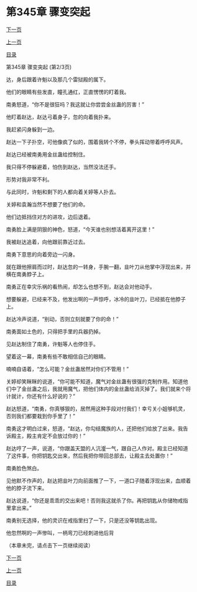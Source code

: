 <h1>第345章    骤变突起</h1>
            <div><p><a href="./1034_%E7%AC%AC345%E7%AB%A0_%E9%AA%A4%E5%8F%98%E7%AA%81%E8%B5%B7.md">下一页</a></p><p><a href="./1032_%E7%AC%AC345%E7%AB%A0_%E9%AA%A4%E5%8F%98%E7%AA%81%E8%B5%B7.md">上一页</a></p><p><a href="../">目录</a></p></div>
            <div><p>第345章    骤变突起 (第2/3页)</p><p>达，身后跟着许魁以及那几个雷狱殿的属下。</p><p>他们的眼睛有些发直，瞳孔通红，正直愣愣的盯着我。</p><p>南勇怒道，“你不是很狂吗？我这就让你尝尝金丝蛊的厉害！”</p><p>他盯着赵达，赵达弓着身子，忽的向着我扑来。</p><p>我赶紧闪身躲到一边。</p><p>赵达一下子扑空，可他像疯了似的，围着我转个不停，拳头挥动带着呼呼风声。</p><p>赵达已经被南勇用金丝蛊给控制住。</p><p>我只得不停躲避着，怕伤到赵达，当然没法还手。</p><p>形势对我非常不利。</p><p>与此同时，许魁和剩下的人都向着关婷等人扑去。</p><p>关婷和袁瀚当然不想要了他们的命。</p><p>他们边抵挡住对方的进攻，边后退着。</p><p>南勇脸上满是阴狠的神色，怒道，“今天谁也别想活着离开这里！”</p><p>我被赵达追着，向他跟前靠近过去。</p><p>南勇下意思的向着旁边一闪身。</p><p>就在跟他擦肩而过时，赵达忽的一转身，手腕一翻，韭叶刀从他掌中浮现出来，并横在南勇脖子上。</p><p>南勇正在幸灾乐祸的看热闹，却怎么也想不到，赵达会对他动手。</p><p>想要躲避，已经来不及，他发出啊的一声惊呼，冰冷的韭叶刀，已经抵在他脖子上。</p><p>赵达冷声说道，“别动，否则立刻就要了你的命！”</p><p>南勇面如土色的，只得把手里的兵器扔掉。</p><p>见赵达制住了南勇，许魁等人也停住手。</p><p>望着这一幕，南勇有些不敢相信自己的眼睛。</p><p>喃喃自语着，“怎么可能？金丝蛊居然对你们不管用！”</p><p>关婷却笑眯眯的说道，“你可能不知道，魔气对金丝蛊有很强的克制作用。知道他们中了金丝蛊之后，我就用魔气，把他们体内的金丝蛊给消灭掉了。我们就来个将计就计，你还有什么好说的？”</p><p>赵达怒道，“南勇，你真够狠的，居然用这种手段对付我们！幸亏关小姐够机灵，否则我们都要栽到你手里了！”</p><p>南勇这才明白过来，怒道，“赵达，你勾结魔族的人，还把他们给放了出来。我告诉殿主，殿主肯定不会放过你的！”</p><p>赵达哼了一声，说道，“你跟盖天盟的人沆瀣一气，跟自己人作对。殿主已经知道了这件事，你把钥匙交出来，然后我把你带回总部去，让殿主去处置你！”</p><p>南勇脸色煞白。</p><p>见他默不作声的，赵达把韭叶刀向前面推了一下，一道口子随着浮现出来，血顺着他的脖子流下来。</p><p>赵达说道，“你还是乖乖的交出来吧！否则我这就杀了你。再把钥匙从你储物戒指里拿出来。”</p><p>南勇别无选择，他的灵识在戒指里扫了一下，只是还没等钥匙出现。</p><p>他忽然啊的一声惨叫，一柄弯刀已经刺进他后背</p><p>（本章未完，请点击下一页继续阅读）</p></div>
            <div><p><a href="./1034_%E7%AC%AC345%E7%AB%A0_%E9%AA%A4%E5%8F%98%E7%AA%81%E8%B5%B7.md">下一页</a></p><p><a href="./1032_%E7%AC%AC345%E7%AB%A0_%E9%AA%A4%E5%8F%98%E7%AA%81%E8%B5%B7.md">上一页</a></p><p><a href="../">目录</a></p></div>